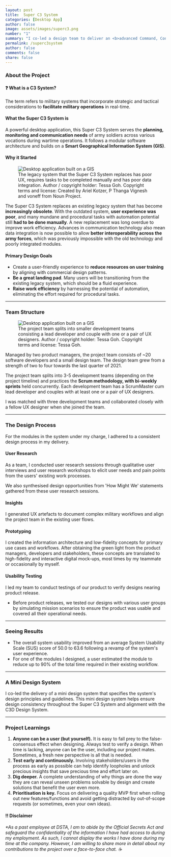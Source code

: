 ```yaml
---
layout: post
title:  Super C3 System
categories: [Desktop App]
author: false
image: assets/images/superc3.png
number: "1"
summary: "I co-led a design team to deliver an <b>advanced Command, Control and Communications (C3) system</b>, which is in the form of a <b>large-scale desktop application</b>, through two product releases. As a team, we conducted user research, went through numerous design iterations and tested our designs before shipping a user-centred defence system that <b>streamlines existing military processes and saves our users precious time and effort.</b>"
permalink: /superc3system
author: false
comments: false
share: false
---
```


### About the Project

<div class="additional-notes"><h4>❓ What is a C3 System?</h4>The term refers to military systems that incorporate strategic and tactical considerations to <b>facilitate military operations</b> in real-time.</div>

#### What the Super C3 System is
A powerful desktop application, this Super C3 System serves the **planning, monitoring and communication needs** of army soldiers across various vocations during wartime operations. It follows a modular software architecture and builds on a **Smart Geographical Information System (GIS)**.

#### Why it Started

<figure>
  <img src="{{site.url}}/assets/images/superc3-why.png" alt="Desktop application built on a GIS"/>
  <figcaption>The legacy system that the Super C3 System replaces has poor UX, requires tasks to be completed manually and has poor data integration. Author / copyright holder: Tessa Goh. Copyright terms and license: Created by Ariel Kotzer, P Thanga Vignesh and voneff from Noun Project.</figcaption>
</figure>

The Super C3 System replaces an existing legacy system that has become **increasingly obsolete**. With the outdated system, **user experience was poor**, and many mundane and procedural tasks with automation potential still **had to be done manually**. A new replacement was long overdue to improve work efficiency. Advances in communication technology also mean data integration is now possible to allow **better interoperability across the army forces**, which was previously impossible with the old technology and poorly integrated modules.

#### Primary Design Goals
* Create a user-friendly experience to **reduce resources on user training** by aligning with commercial design patterns.
* **Be a great landing pad**. Many users will be transitioning from the existing legacy system, which should be a fluid experience. 
* **Raise work efficiency** by harnessing the potential of automation, eliminating the effort required for procedural tasks.

----

### Team Structure

<figure>
  <img src="{{site.url}}/assets/images/superc3-team.png" alt="Desktop application built on a GIS"/>
  <figcaption>The project team splits into smaller development teams consisting a lead developer and couple with one or a pair of UX designers. Author / copyright holder: Tessa Goh. Copyright terms and license: Tessa Goh.</figcaption>
</figure>

Managed by two product managers, the project team consists of ~20 software developers and a small design team. The design team grew from a strength of two to four towards the last quarter of 2021. 

The project team splits into 3-5 development teams (depending on the project timeline) and practices the **Scrum methodology, with bi-weekly sprints** held concurrently. Each development team has a ScrumMaster cum lead developer and couples with at least one or a pair of UX designers.

I was matched with three development teams and collaborated closely with a fellow UX designer when she joined the team.

----

### The Design Process
For the modules in the system under my charge, I adhered to a consistent design process in my delivery.

#### User Research
As a team, I conducted user research sessions through qualitative user interviews and user research workshops to elicit user needs and pain points from the users' existing work processes.

We also synthesised design opportunities from 'How Might We' statements gathered from these user research sessions.

#### Insights
I generated UX artefacts to document complex military workflows and align the project team in the existing user flows.

#### Prototyping
I created the information architecture and low-fidelity concepts for primary use cases and workflows. After obtaining the green light from the product managers, developers and stakeholders, these concepts are translated to high-fidelity and interactive digital mock-ups, most times by my teammate or occasionally by myself.

#### Usability Testing
I led my team to conduct testings of our product to verify designs nearing product release.
* Before product releases, we tested our designs with various user groups by simulating mission scenarios to ensure the product was usable and covered all their operational needs.

----

### Seeing Results
* The overall system usability improved from an average System Usability Scale (SUS) score of 50.0 to 63.6 following a revamp of the system's user experience.
* For one of the modules I designed, a user estimated the module to reduce up to 90% of the total time required in their existing workflow.

----

### A Mini Design System
I co-led the delivery of a mini design system that specifies the system's design principles and guidelines. This mini design system helps ensure design consistency throughout the Super C3 System and alignment with the C3D Design System.

----

### Project Learnings
1. **Anyone can be a user (but yourself).** It is easy to fall prey to the false-consensus effect when designing. Always test to verify a design. When time is lacking, anyone can be the user, including our project mates. Sometimes, a fresh new perspective is all that is needed.
2. **Test early and continuously.** Involving stakeholders/users in the process as early as possible can help identify loopholes and unlock precious insights that save precious time and effort later on. 
3. **Dig deeper.** A complete understanding of why things are done the way they are can reveal unseen problems solvable by design and create solutions that benefit the user even more.
4. **Prioritisation is key.** Focus on delivering a quality MVP first when rolling out new features/functions and avoid getting distracted by out-of-scope requests (or sometimes, even your own ideas).

<div id="disclaimer-nda"><h4>‼️ Disclaimer</h4> <em>*As a past employee at DSTA, I am to abide by the Official Secrets Act and safeguard the confidentiality of the information I have had access to during my employment. As such, I cannot display the works I have done during my time at the company. However, I am willing to share more in detail about my contributions to the project over a face-to-face chat. ☕️</em></div>